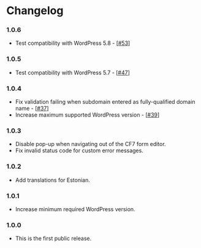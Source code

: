 # Changelog

### 1.0.6

- Test compatibility with WordPress 5.8 - [[#53](https://github.com/sendsmaily/smaily-cf7-plugin/pull/53)]

### 1.0.5

- Test compatibility with WordPress 5.7 - [[#47](https://github.com/sendsmaily/smaily-cf7-plugin/issues/47)]

### 1.0.4

- Fix validation failing when subdomain entered as fully-qualified domain name - [[#37](https://github.com/sendsmaily/smaily-cf7-plugin/issues/37)]
- Increase maximum supported WordPress version - [[#39](https://github.com/sendsmaily/smaily-cf7-plugin/issues/39)]

### 1.0.3

- Disable pop-up when navigating out of the CF7 form editor.
- Fix invalid status code for custom error messages.

### 1.0.2

- Add translations for Estonian.

### 1.0.1

- Increase minimum required WordPress version.

### 1.0.0

- This is the first public release.
